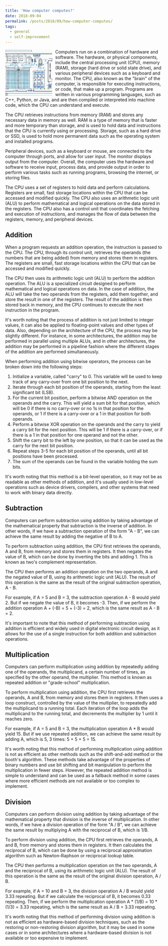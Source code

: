 ```yaml
---
title: 'How computer computes?'
date: 2018-09-04
permalink: /posts/2018/09/how-computer-computes/
tags:
  - general
  - self-improvement
---
```


<img width="150" alt="schema" src="/images/posts/how-computer-computes.png" style="float: left; margin-right: 10px;" /> Computers run on a combination of hardware and software. The hardware, or physical components, include the central processing unit (CPU), memory (RAM), storage (hard drive or solid state drive), and various peripheral devices such as a keyboard and monitor. The CPU, also known as the "brain" of the computer, is responsible for executing instructions, or code, that make up a program. Programs are written in various programming languages, such as C++, Python, or Java, and are then compiled or interpreted into machine code, which the CPU can understand and execute.

The CPU retrieves instructions from memory (RAM) and stores any necessary data in memory as well. RAM is a type of memory that is faster and more temporary than storage, and is used to hold data and instructions that the CPU is currently using or processing. Storage, such as a hard drive or SSD, is used to hold more permanent data such as the operating system and installed programs.

Peripheral devices, such as a keyboard or mouse, are connected to the computer through ports, and allow for user input. The monitor displays output from the computer. Overall, the computer uses the hardware and software to receive input, process data, and provide output in order to perform various tasks such as running programs, browsing the internet, or storing files.

The CPU uses a set of registers to hold data and perform calculations. Registers are small, fast storage locations within the CPU that can be accessed and modified quickly. The CPU also uses an arithmetic logic unit (ALU) to perform mathematical and logical operations on the data stored in the registers. The CPU also has a control unit that coordinates the fetching and execution of instructions, and manages the flow of data between the registers, memory, and peripheral devices.

Addition
---

When a program requests an addition operation, the instruction is passed to the CPU. The CPU, through its control unit, retrieves the operands (the numbers that are being added) from memory and stores them in registers. The registers are small, fast storage locations within the CPU that can be accessed and modified quickly.

The CPU then uses its arithmetic logic unit (ALU) to perform the addition operation. The ALU is a specialized circuit designed to perform mathematical and logical operations on data. In the case of addition, the ALU will take the two operands from the registers, add them together, and store the result in one of the registers. The result of the addition is then stored back in memory, and the CPU continues to execute the next instruction in the program.

It's worth noting that the process of addition is not just limited to integer values, it can also be applied to floating-point values and other types of data. Also, depending on the architecture of the CPU, the process may be slightly different. For instance, in some architectures, the addition may be performed in parallel using multiple ALUs, and in other architectures, the addition may be performed in a pipeline fashion where the different stages of the addition are performed simultaneously.

When performing addition using bitwise operators, the process can be broken down into the following steps:

1. Initialize a variable, called "carry" to 0. This variable will be used to keep track of any carry-over from one bit position to the next.
2. Iterate through each bit position of the operands, starting from the least significant bit (LSB).
3. For the current bit position, perform a bitwise AND operation on the operands and the carry. This will yield a sum bit for that position, which will be 0 if there is no carry-over or no 1s in that position for the operands, or 1 if there is a carry-over or a 1 in that position for both operands.
4. Perform a bitwise XOR operation on the operands and the carry to yield a carry bit for the next position. This will be 1 if there is a carry-over, or if there is a 1 in that position for one operand and not the other.
5. Shift the carry bit to the left by one position, so that it can be used as the carry for the next bit position.
6. Repeat steps 3-5 for each bit position of the operands, until all bit positions have been processed.
7. The sum of the operands can be found in the variable holding the sum bits.

It's worth noting that this method is a bit-level operation, so it may not be as readable as other methods of addition, and it's usually used in low-level operations such as device drivers, compilers, and other systems that need to work with binary data directly.

Subtraction
---

Computers can perform subtraction using addition by taking advantage of the mathematical property that subtraction is the inverse of addition. In other words, if we have a subtraction operation of the form "A - B", we can achieve the same result by adding the negative of B to A.

To perform subtraction using addition, the CPU first retrieves the operands, A and B, from memory and stores them in registers. It then negates the value of B, which can be done by inverting the bits and adding 1. This is known as two's complement representation.

The CPU then performs an addition operation on the two operands, A and the negated value of B, using its arithmetic logic unit (ALU). The result of this operation is the same as the result of the original subtraction operation, A - B.

For example, if A = 5 and B = 3, the subtraction operation A - B would yield 2. But if we negate the value of B, it becomes -3. Then, if we perform the addition operation A + (-B) = 5 + (-3) = 2, which is the same result as A - B = 2.

It's important to note that this method of performing subtraction using addition is efficient and widely used in digital electronic circuit design, as it allows for the use of a single instruction for both addition and subtraction operations.

Multiplication
---

Computers can perform multiplication using addition by repeatedly adding one of the operands, the multiplicand, a certain number of times, as specified by the other operand, the multiplier. This method is known as repeated addition or "grade-school" multiplication.

To perform multiplication using addition, the CPU first retrieves the operands, A and B, from memory and stores them in registers. It then uses a loop construct, controlled by the value of the multiplier, to repeatedly add the multiplicand to a running total. Each iteration of the loop adds the multiplicand to the running total, and decrements the multiplier by 1 until it reaches zero.

For example, if A = 5 and B = 3, the multiplication operation A * B would yield 15. But if we use repeated addition, we can achieve the same result by adding A, which is 5, 3 times: 5 + 5 + 5 = 15.

It's worth noting that this method of performing multiplication using addition is not as efficient as other methods such as the shift-and-add method or the booth's algorithm. These methods take advantage of the properties of binary numbers and use bit shifting and bit manipulation to perform the multiplication in fewer steps. However, the repeated addition method is simple to understand and can be used as a fallback method in some cases where more efficient methods are not available or too complex to implement.

Division
---

Computers can perform division using addition by taking advantage of the mathematical property that division is the inverse of multiplication. In other words, if we have a division operation of the form "A / B", we can achieve the same result by multiplying A with the reciprocal of B, which is 1/B.

To perform division using addition, the CPU first retrieves the operands, A and B, from memory and stores them in registers. It then calculates the reciprocal of B, which can be done by using a reciprocal approximation algorithm such as Newton-Raphson or reciprocal lookup table.

The CPU then performs a multiplication operation on the two operands, A and the reciprocal of B, using its arithmetic logic unit (ALU). The result of this operation is the same as the result of the original division operation, A / B.

For example, if A = 10 and B = 3, the division operation A / B would yield 3.33 repeating. But if we calculate the reciprocal of B, it becomes 0.33 repeating. Then, if we perform the multiplication operation A * (1/B) = 10 * (1/3) = 3.33 repeating, which is the same result as A / B = 3.33 repeating.

It's worth noting that this method of performing division using addition is not as efficient as hardware-based division techniques, such as the restoring or non-restoring division algorithm, but it may be used in some cases or in some architectures where a hardware-based division is not available or too expensive to implement.
